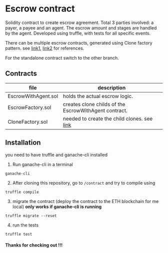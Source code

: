 # Escrow contract

Solidity contract to create escrow agreement. Total 3 parties involved: a payer, a payee and an agent. The escrow amount and stages are handled by the agent.
Developed using truffle, with tests for all specific events.

There can be multiple escrow contracts, generated using Clone factory pattern. see [link1](https://github.com/optionality/clone-factory/blob/master/contracts/CloneFactory.sol), [link2](https://betterprogramming.pub/learn-solidity-the-factory-pattern-75d11c3e7d29) for references.

For the standalone contract switch to the other branch.

## Contracts

| file                | description                                                                                                                        |
| ------------------- | ---------------------------------------------------------------------------------------------------------------------------------- |
| EscrowWithAgent.sol | holds the actual escrow logic.                                                                                                     |
| EscrowFactory.sol   | creates clone childs of the EscrowWithAgent contract.                                                                              |
| CloneFactory.sol    | needed to create the child clones. see [link](https://github.com/optionality/clone-factory/blob/master/contracts/CloneFactory.sol) |

## Installation

you need to have truffle and ganache-cli installed

1. Run ganache-cli in a terminal

```
ganache-cli
```

2. After cloning this repository, go to `/contract` and try to compile using

```
truffle compile
```

3. migrate the contract (deploy the contract to the ETH blockchain for me local) **only works if ganache-cli is running**

```
truffle migrate --reset
```

4. run the tests

```
truffle test
```

#### Thanks for checking out !!!
